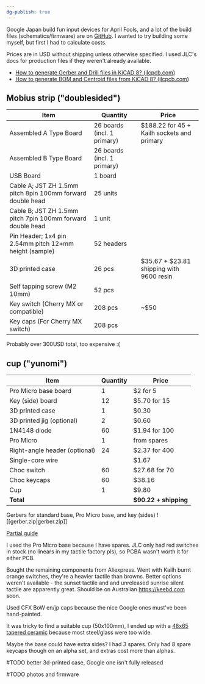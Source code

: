 ```yaml
---
dg-publish: true
---
```

Google Japan build fun input devices for April Fools, and a lot of the build files (schematics/firmware) are on [GitHub](https://github.com/google/mozc-devices). I wanted to try building some myself, but first I had to calculate costs.

Prices are in USD without shipping unless otherwise specified. I used JLC's docs for production files if they weren't already available.
* [How to generate Gerber and Drill files in KiCAD 8? (jlcpcb.com)](https://jlcpcb.com/help/article/how-to-generate-gerber-and-drill-files-in-kicad-8)
* [How to generate BOM and Centroid files from KiCAD 8? (jlcpcb.com)](https://jlcpcb.com/help/article/how-to-generate-bom-and-centroid-files-from-kicad-8)
## Mobius strip ("doublesided")

| Item                                                       | Quantity                    | Price                                      |
| ---------------------------------------------------------- | --------------------------- | ------------------------------------------ |
| Assembled A Type Board                                     | 26 boards (incl. 1 primary) | $188.22 for 45 + Kailh sockets and primary |
| Assembled B Type Board                                     | 26 boards (incl. 1 primary) |                                            |
| USB Board                                                  | 1 board                     |                                            |
| Cable A; JST ZH 1.5mm pitch 8pin 100mm forward double head | 25 units                    |                                            |
| Cable B; JST ZH 1.5mm pitch 7pin 100mm forward double head | 1 unit                      |                                            |
| Pin Header; 1x4 pin 2.54mm pitch 12+mm height (sample)     | 52 headers                  |                                            |
| 3D printed case                                            | 26 pcs                      | $35.67 + $23.81 shipping with 9600 resin   |
| Self tapping screw (M2 10mm)                               | 52 pcs                      |                                            |
| Key switch (Cherry MX or compatible)                       | 208 pcs                     | ~$50                                       |
| Key caps (For Cherry MX switch)                            | 208 pcs                     |                                            |
Probably over 300USD total, too expensive :(
## cup ("yunomi")

| Item                          | Quantity | Price                 |
| ----------------------------- | -------- | --------------------- |
| Pro Micro base board          | 1        | $2 for 5              |
| Key (side) board              | 12       | $5.70 for 15          |
| 3D printed case               | 1        | $0.30                 |
| 3D printed jig (optional)     | 2        | $0.60                 |
| 1N4148 diode                  | 60       | $1.94 for 100         |
| Pro Micro                     | 1        | from spares           |
| Right-angle header (optional) | 24       | $2.37 for 400         |
| Single-core wire              |          | $1.67                 |
| Choc switch                   | 60       | $27.68 for 70         |
| Choc keycaps                  | 60       | $38.16                |
| Cup                           | 1        | $9.80                 |
| **Total**                     |          | **$90.22 + shipping** |

Gerbers for standard base, Pro Micro base, and key (sides)
![[gerber.zip|gerber.zip]]

[Partial guide](https://hfchang.net/gboard_soup_version_key_edition/)

I used the Pro Micro base because I have spares. JLC only had red switches in stock (no linears in my tactile factory pls), so PCBA wasn't worth it for either PCB.

Bought the remaining components from Aliexpress. Went with Kailh burnt orange switches, they're a heavier tactile than browns. Better options weren't available - the sunset tactile and and unreleased sunrise silent tactile are apparently great. Should be on Australian https://keebd.com soon.

Used CFX BoW en/jp caps because the nice Google ones must've been hand-painted.

It was tricky to find a suitable cup (50x100mm), I ended up with a [48x65 tapered ceramic](https://www.aliexpress.com/item/1005003221031752.html?spm=a2g0o.order_list.order_list_main.5.64f41802jTq6Yj) because most steel/glass were too wide.

Maybe the base could have extra sides? I had 3 spares. Only had 8 spare keycaps though on an alpha set, and extras cost more than alphas.

#TODO better 3d-printed case, Google one isn't fully released

#TODO photos and firmware